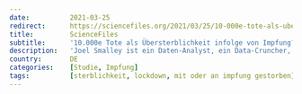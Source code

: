 ```yaml
---
date:          2021-03-25
redirect:      https://sciencefiles.org/2021/03/25/10-000e-tote-als-ubersterblichkeit-infolge-von-impfung-ergebnisse-fur-das-uk-legen-moglichkeit-nahe-hart-studie-2/
title:         ScienceFiles
subtitle:      '10.000e Tote als Übersterblichkeit infolge von Impfung? Ergebnisse für das UK legen Möglichkeit nahe [HART-Studie 2]'
description:   'Joel Smalley ist ein Daten-Analyst, ein Data-Cruncher, dessen Beruf darin besteht, aus Daten Muster herauszuholen, die als Ausgangspunkt genutzt werden können, um eine Erklärung für die gefundenen Korrelationen zu finden. Smalley hat im Hart-Report einen Beitrag mit dem Titel "Mortality Data & COVID-19" veröffentlicht, in dem er ein eigenes Modell präsentiert, das im Gegensatz zu…'
country:       DE
categories:    [Studie, Impfung]
tags:          [sterblichkeit, lockdown, mit oder an impfung gestorben]
---
```

